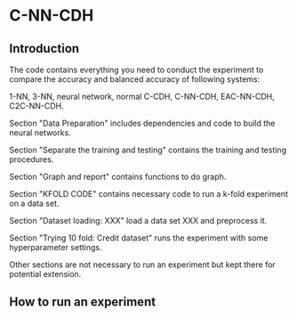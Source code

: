 # C-NN-CDH

## Introduction

The code contains everything you need to conduct the experiment to compare the accuracy and balanced accuracy of following systems:

1-NN, 3-NN, neural network, normal C-CDH, C-NN-CDH, EAC-NN-CDH, C2C-NN-CDH.

Section "Data Preparation" includes dependencies and code to build the neural networks.

Section "Separate the training and testing" contains the training and testing procedures.

Section "Graph and report" contains functions to do graph.

Section "KFOLD CODE" contains necessary code to run a k-fold experiment on a data set.

Section "Dataset loading: XXX" load a data set XXX and preprocess it.

Section "Trying 10 fold: Credit dataset" runs the experiment with some hyperparameter settings.

Other sections are not necessary to run an experiment but kept there for potential extension.

## How to run an experiment
